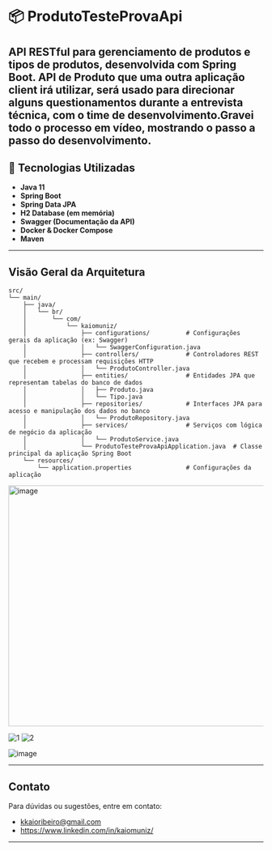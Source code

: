 # 📦 ProdutoTesteProvaApi

API RESTful para gerenciamento de produtos e tipos de produtos, desenvolvida com Spring Boot.
API de Produto que uma outra aplicação client irá utilizar, será usado para direcionar alguns questionamentos durante a entrevista técnica, com o time de desenvolvimento.Gravei todo o processo em vídeo, mostrando o passo a passo do desenvolvimento.
---

## 🚀 Tecnologias Utilizadas

- **Java 11**
- **Spring Boot**
- **Spring Data JPA**
- **H2 Database (em memória)**
- **Swagger (Documentação da API)**
- **Docker & Docker Compose**
- **Maven**

---

## Visão Geral da Arquitetura

```
src/
└── main/
    ├── java/
    │   └── br/
    │       └── com/
    │           └── kaiomuniz/
    │               ├── configurations/          # Configurações gerais da aplicação (ex: Swagger)
    │               │   └── SwaggerConfiguration.java
    │               ├── controllers/             # Controladores REST que recebem e processam requisições HTTP
    │               │   └── ProdutoController.java
    │               ├── entities/                # Entidades JPA que representam tabelas do banco de dados
    │               │   ├── Produto.java
    │               │   └── Tipo.java
    │               ├── repositories/            # Interfaces JPA para acesso e manipulação dos dados no banco
    │               │   └── ProdutoRepository.java
    │               ├── services/                # Serviços com lógica de negócio da aplicação
    │               │   └── ProdutoService.java
    │               └── ProdutoTesteProvaApiApplication.java  # Classe principal da aplicação Spring Boot
    └── resources/
        └── application.properties               # Configurações da aplicação

```

<img width="637" height="476" alt="image" src="https://github.com/user-attachments/assets/5663102b-c9b1-44cf-a93f-fa85d6090753" />



![1](https://github.com/user-attachments/assets/bd2fde48-b50a-49ab-a411-e3206e1c15bb)
![2](https://github.com/user-attachments/assets/abc314ac-cd3e-46d1-bafd-3b215fb451b2)

![image](https://github.com/user-attachments/assets/17794a8b-ddba-4ffb-aca1-108271adfbd1)


---

## Contato

Para dúvidas ou sugestões, entre em contato:  
- kkaioribeiro@gmail.com
- https://www.linkedin.com/in/kaiomuniz/

---
